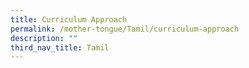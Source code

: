 ```yaml
---
title: Curriculum Approach
permalink: /mother-tongue/Tamil/curriculum-approach
description: ""
third_nav_title: Tamil
---
```

